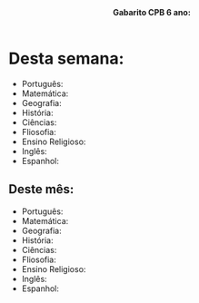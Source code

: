 <html>
 <head>
  <title>
   Gabarito 6 ano cpb
  </title>
  <header><strong>Gabarito CPB 6 ano:</strong></header> 
   <meta charset="utf-8" />
   <meta name="autor" content="drean o brabo e torvi" />
 </head>
 <body>
  <h1>Desta semana: </h1>
   <ul>
    <li>Português: </li>
    <li>Matemática:</li>
    <li>Geografia:</li>
    <li>História:</li>
    <li>Ciências:</li>
    <li>Fliosofia:</li>
    <li>Ensino Religioso:</li>
    <li>Inglês:</li>
    <li>Espanhol:</li>
   </ul>
  <h2>Deste mês:</h2>
  <ul>
    <li>Português: </li>
    <li>Matemática:</li>
    <li>Geografia:</li>
    <li>História:</li>
    <li>Ciências:</li>
    <li>Fliosofia:</li>
    <li>Ensino Religioso:</li>
    <li>Inglês:</li>
    <li>Espanhol:</li>
   </ul>
 </body>
 </html>
